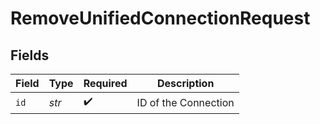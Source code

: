 # RemoveUnifiedConnectionRequest


## Fields

| Field                | Type                 | Required             | Description          |
| -------------------- | -------------------- | -------------------- | -------------------- |
| `id`                 | *str*                | :heavy_check_mark:   | ID of the Connection |